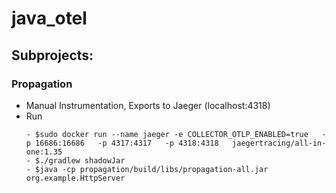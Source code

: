 # java_otel

## Subprojects:

### Propagation
  - Manual Instrumentation, Exports to Jaeger (localhost:4318)
  - Run
    ```
    - $sudo docker run --name jaeger -e COLLECTOR_OTLP_ENABLED=true   -p 16686:16686   -p 4317:4317   -p 4318:4318   jaegertracing/all-in-one:1.35 
    - $./gradlew shadowJar
    - $java -cp propagation/build/libs/propagation-all.jar org.example.HttpServer
    ```
